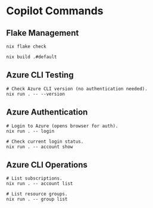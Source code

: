 # Copilot Commands

## Flake Management

```shell
nix flake check

nix build .#default
```

## Azure CLI Testing

```shell
# Check Azure CLI version (no authentication needed).
nix run . -- --version
```

## Azure Authentication

```shell
# Login to Azure (opens browser for auth).
nix run . -- login

# Check current login status.
nix run . -- account show
```

## Azure CLI Operations

```shell
# List subscriptions.
nix run . -- account list

# List resource groups.
nix run . -- group list
```

